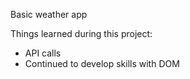 Basic weather app

Things learned during this project:
- API calls
- Continued to develop skills with DOM
